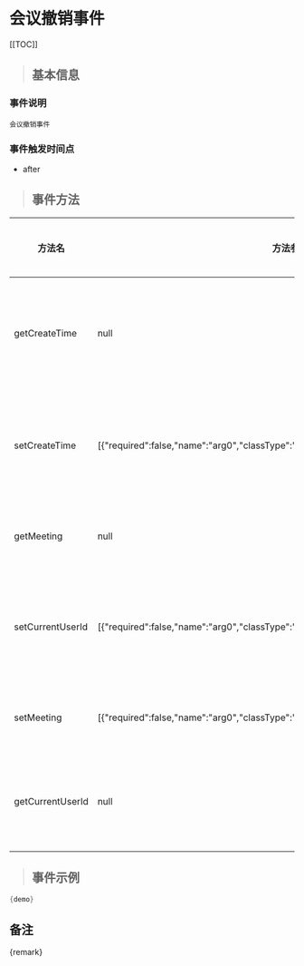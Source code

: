 # 会议撤销事件

[[TOC]]

>## 基本信息

### 事件说明
```text
会议撤销事件
```

### 事件触发时间点
- after

>## 事件方法

方法名 | 方法参数 | 方法返回值 | 版本 | 参数描述
 --- | --- | --- | --- | --- 
getCreateTime|null|java.util.Date|获取会议撤销时间
setCreateTime|[{"required":false,"name":"arg0","classType":"java.util.Date"}]|void|设置会议撤销时间
getMeeting|null|com.seeyon.apps.meeting.bo.MeetingBO|获取会议BO
setCurrentUserId|[{"required":false,"name":"arg0","classType":"java.lang.Long"}]|void|设置当会议撤销人
setMeeting|[{"required":false,"name":"arg0","classType":"com.seeyon.apps.meeting.bo.MeetingBO"}]|void|设置会议BO
getCurrentUserId|null|java.lang.Long|获取会议撤销人


> ## 事件示例

```java
{demo}
```

## 备注
{remark}